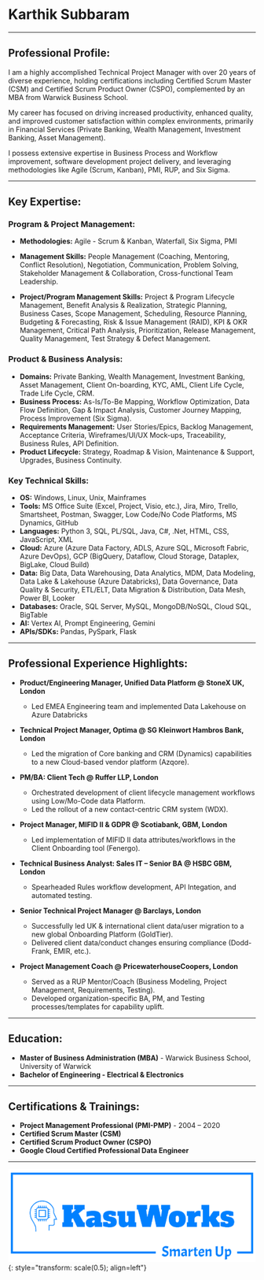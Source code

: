 # Karthik Subbaram  
---
## Professional Profile:

I am a highly accomplished Technical Project Manager with over 20 years of diverse experience, holding certifications including Certified Scrum Master (CSM) and Certified Scrum Product Owner (CSPO), complemented by an MBA from Warwick Business School.

My career has focused on driving increased productivity, enhanced quality, and improved customer satisfaction within complex environments, primarily in Financial Services (Private Banking, Wealth Management, Investment Banking, Asset Management). 

I possess extensive expertise in Business Process and Workflow improvement, software development project delivery, and leveraging methodologies like Agile (Scrum, Kanban), PMI, RUP, and Six Sigma.

---

## Key Expertise:

### Program & Project Management:

*   **Methodologies:** Agile - Scrum & Kanban, Waterfall, Six Sigma, PMI

*   **Management Skills:** People Management (Coaching, Mentoring, Conflict Resolution),  Negotiation, Communication, Problem Solving, Stakeholder Management & Collaboration, Cross-functional Team Leadership.

*   **Project/Program Management Skills:** Project & Program Lifecycle Management, Benefit Analysis & Realization, Strategic Planning, Business Cases, Scope Management, Scheduling, Resource Planning, Budgeting & Forecasting, Risk & Issue Management (RAID), KPI & OKR Management, Critical Path Analysis, Prioritization, Release Management, Quality Management, Test Strategy & Defect Management.


### Product & Business Analysis:

*   **Domains:** Private Banking, Wealth Management, Investment Banking, Asset Management, Client On-boarding, KYC, AML, Client Life Cycle, Trade Life Cycle, CRM.
*   **Business Process:** As-Is/To-Be Mapping, Workflow Optimization, Data Flow Definition, Gap & Impact Analysis, Customer Journey Mapping, Process Improvement (Six Sigma).
*   **Requirements Management:** User Stories/Epics, Backlog Management, Acceptance Criteria, Wireframes/UI/UX Mock-ups, Traceability, Business Rules, API Definition.
*   **Product Lifecycle:** Strategy, Roadmap & Vision, Maintenance & Support, Upgrades, Business Continuity.

### Key Technical Skills:

*   **OS:** Windows, Linux, Unix, Mainframes
*   **Tools:** MS Office Suite (Excel, Project, Visio, etc.), Jira, Miro, Trello, Smartsheet, Postman, Swagger, Low Code/No Code Platforms, MS Dynamics, GitHub
*   **Languages:** Python 3, SQL, PL/SQL, Java, C#, .Net, HTML, CSS, JavaScript, XML
*   **Cloud:** Azure (Azure Data Factory, ADLS, Azure SQL, Microsoft Fabric, Azure DevOps), GCP (BigQuery, Dataflow, Cloud Storage, Dataplex, BigLake, Cloud Build)
*   **Data:** Big Data, Data Warehousing, Data Analytics, MDM, Data Modeling, Data Lake & Lakehouse (Azure Databricks), Data Governance, Data Quality & Security, ETL/ELT, Data Migration & Distribution, Data Mesh, Power BI, Looker
*   **Databases:** Oracle, SQL Server, MySQL, MongoDB/NoSQL, Cloud SQL, BigTable
*   **AI:** Vertex AI, Prompt Engineering, Gemini
*   **APIs/SDKs:** Pandas, PySpark, Flask 

---

## Professional Experience Highlights:

*   **Product/Engineering Manager, Unified Data Platform @ StoneX UK, London** 
    *   Led EMEA Engineering team and implemented Data Lakehouse on Azure Databricks    
    
*   **Technical Project Manager, Optima @ SG Kleinwort Hambros Bank, London**
    *   Led the migration of Core banking and CRM (Dynamics) capabilities to a new Cloud-based vendor platform (Azqore).
    
*   **PM/BA: Client Tech @ Ruffer LLP, London** 
    *   Orchestrated development of client lifecycle management workflows using Low/Mo-Code data Platform.
    *   Led the rollout of a new contact-centric CRM system (WDX).    

*   **Project Manager, MIFID II & GDPR @ Scotiabank, GBM, London**     
    *   Led implementation of MIFID II data attributes/workflows in the Client Onboarding tool (Fenergo).

*   **Technical Business Analyst: Sales IT – Senior BA @ HSBC GBM, London** 
    *   Spearheaded Rules workflow development, API Integation, and automated testing.

*   **Senior Technical Project Manager @ Barclays, London** 
    *   Successfully led UK & international client data/user migration to a new global Onboarding Platform (GoldTier).
    *   Delivered client data/conduct changes ensuring compliance (Dodd-Frank, EMIR, etc.).
    
*   **Project Management Coach @ PricewaterhouseCoopers, London** 
    *   Served as a RUP Mentor/Coach (Business Modeling, Project Management, Requirements, Testing).
    *   Developed organization-specific BA, PM, and Testing processes/templates for capability uplift.

---

## Education: 

*   **Master of Business Administration (MBA)** - Warwick Business School, University of Warwick
*   **Bachelor of Engineering - Electrical & Electronics**
---
## Certifications & Trainings:

*   **Project Management Professional (PMI-PMP)** - 2004 – 2020
*   **Certified Scrum Master (CSM)**
*   **Certified Scrum Product Owner (CSPO)** 
*   **Google Cloud Certified Professional Data Engineer**
---
![Image title](assets/images/KasuWorks.png){: style="transform: scale(0.5); align=left"}
